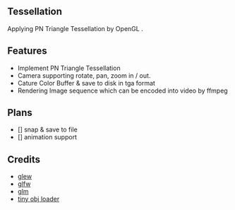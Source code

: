 ## Tessellation

Applying PN Triangle Tessellation by OpenGL .

## Features 
- Implement PN Triangle Tessellation
- Camera supporting rotate, pan, zoom in / out.
- Cature Color Buffer & save to disk in tga format
- Rendering Image sequence which can be encoded into video by ffmpeg

## Plans
- [] snap & save to file
- [] animation support 

## Credits
- [glew]()
- [glfw]()
- [glm]()
- [tiny obj loader]()
